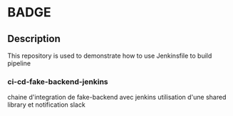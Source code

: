 # BADGE

## Description

This repository is used to demonstrate how to use Jenkinsfile to build pipeline

### ci-cd-fake-backend-jenkins

chaine d'integration de fake-backend avec jenkins
utilisation d'une shared library et notification slack
